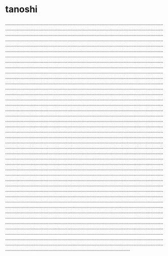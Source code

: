 # tanoshi
..........................................................................................................................................................................................................................................................................................................................................................................................................................................................................................................................................................................................................................................................................................................................................................................................................................................................................................................................................................................................................................................................................................................................................................................................................................................................................................................................................................................................................................................................................................................................................................................................................................................................................................................................................................................................................................................................................................................................................................................................................................................................................................................................................................................................................................................................................................................................................................................................................................................................................................................................................................................................................................................................................................................................................................................................................................................................................................................................................................................................................................................................................................................................................................................................................................................................................................................................................................................................................................................................................................................................................................................................................................................................................................................................................................................................................................................................................................................................................................................................................................................................................................................................................................................................................................................................................................................................................................................................................................................................................................................................................................................................................................................................................................................................................................................................................................................................................................................................................................................................................................................................................................................................................................................................................................................................................................................................................................................................................................................................................................................................